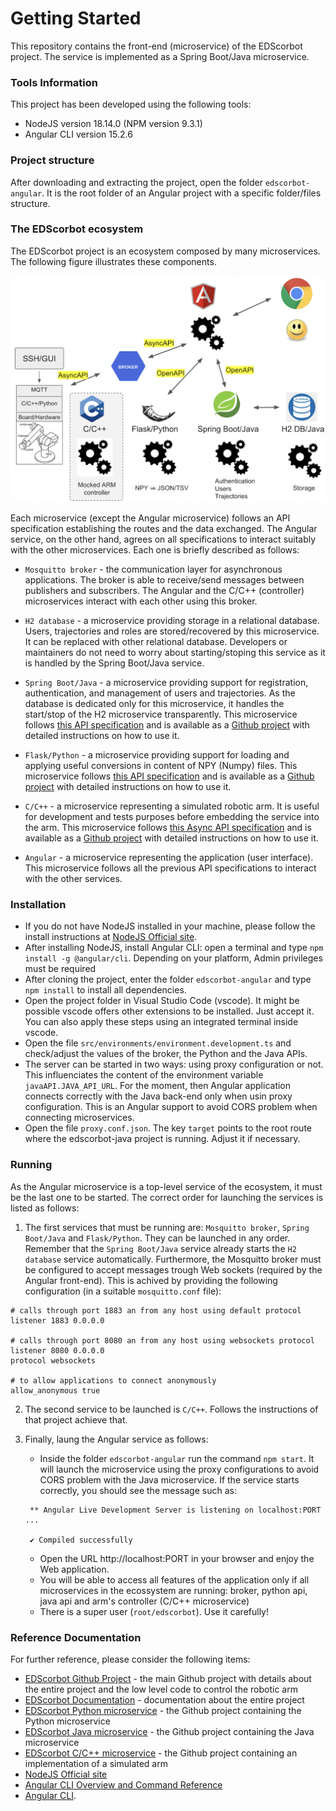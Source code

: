 # Getting Started
This repository contains the front-end (microservice) of the EDScorbot project. The service is implemented as a Spring Boot/Java microservice. 

### Tools Information
This project has been developed using the following tools:
* NodeJS version 18.14.0 (NPM version 9.3.1)
* Angular CLI version 15.2.6

### Project structure
After downloading and extracting the project, open the folder `edscorbot-angular`. It is the root folder of an Angular project with a specific folder/files structure.

### The EDScorbot ecosystem
The EDScorbot project is an ecosystem composed by many microservices. The following figure illustrates these components. 

![The EDScorbot ecosystem](/images/ecosystem.png "The EDScorbot ecosystem")

Each microservice (except the Angular microservice) follows an API specification establishing the routes and the data exchanged. The Angular service, on the other hand, agrees on all specifications to interact suitably with the other microservices. Each one is briefly described as follows:

* `Mosquitto broker` - the communication layer for asynchronous applications. The broker is able to receive/send messages between publishers and subscribers. The Angular and the C/C++ (controller) microservices interact with each other using this broker.

* `H2 database` - a microservice providing storage in a relational database. Users, trajectories and roles are stored/recovered by this microservice. It can be replaced with other relational database. Developers or maintainers do not need to worry about starting/stoping this service as it is handled by the Spring Boot/Java service.

* `Spring Boot/Java` - a microservice providing support for registration, authentication, and management of users and trajectories. As the database is dedicated only for this microservice, it handles the start/stop of the H2 microservice transparently. This microservice follows [this API specification](https://app.swaggerhub.com/apis-docs/ADALBERTOCAJUEIRO_1/ed-scorbot-service_api/1.0.0) and is available as a [Github project](https://github.com/adalbertocajueiro/edscorbot-java) with detailed instructions on how to use it.

* `Flask/Python` - a microservice providing support for loading and applying useful conversions in content of NPY (Numpy) files. This microservice follows [this API specification](https://app.swaggerhub.com/apis-docs/ADALBERTOCAJUEIRO_1/ed-scorbot_api/1.0.0) and is available as a [Github project](https://github.com/adalbertocajueiro/edscorbot-py) with detailed instructions on how to use it.

* `C/C++` - a microservice representing a simulated robotic arm. It is useful for development and tests purposes before embedding the service into the arm. This microservice follows [this Async API specification](https://app.swaggerhub.com/apis-docs/ADALBERTOCAJUEIRO_1/ed-scorbot_async/1.0.0) and is available as a [Github project](https://github.com/adalbertocajueiro/edscorbot-c-cpp) with detailed instructions on how to use it.

* `Angular` - a microservice representing the application (user interface). This microservice follows all the previous API specifications to interact with the other services.  

### Installation

* If you do not have NodeJS installed in your machine, please follow the install instructions at [NodeJS Official site](https://nodejs.org/en). 
* After installing NodeJS, install Angular CLI: open a terminal and type `npm install -g @angular/cli`. Depending on your platform, Admin privileges must be required
* After cloning the project, enter the folder `edscorbot-angular` and type `npm install` to install all dependencies.
* Open the project folder in Visual Studio Code (vscode). It might be possible vscode offers other extensions to be installed. Just accept it. You can also apply these steps using an integrated terminal inside vscode.
* Open the file `src/environments/environment.development.ts` and check/adjust the values of the broker, the Python and the Java APIs.
* The server can be started in two ways: using proxy configuration or not. This influenciates the content of the environment variable `javaAPI.JAVA_API_URL`. For the moment, then Angular application connects correctly with the Java back-end only when usin proxy configuration. This is an Angular support to avoid CORS problem when connecting microservices.
* Open the file `proxy.conf.json`. The key `target` points to the root route where the edscorbot-java project is running. Adjust it if necessary.


### Running
As the Angular microservice is a top-level service of the ecosystem, it must be the last one to be started. The correct order for launching the services is listed as follows:

1. The first services that must be running are: `Mosquitto broker`, `Spring Boot/Java` and `Flask/Python`. They can be launched in any order. Remember that the `Spring Boot/Java` service already starts the `H2 database` service automatically. Furthermore, the Mosquitto broker must be configured to accept messages trough Web sockets (required by the Angular front-end). This is achived by providing the following configuration (in a suitable `mosquitto.conf` file):

```
# calls through port 1883 an from any host using default protocol
listener 1883 0.0.0.0 

# calls through port 8080 an from any host using websockets protocol
listener 8080 0.0.0.0
protocol websockets

# to allow applications to connect anonymously
allow_anonymous true
```

2. The second service to be launched is `C/C++`. Follows the instructions of that project achieve that.

3. Finally, laung the Angular service as follows:

    * Inside the folder `edscorbot-angular` run the command `npm start`. It will launch the microservice using the proxy configurations to avoid CORS problem with the Java microservice. If the service starts correctly, you should see the message such as:

    ```
     ** Angular Live Development Server is listening on localhost:PORT ...
    
     ✔ Compiled successfully
    ```

    * Open the URL http://localhost:PORT in your browser and enjoy the Web application.
    * You will be able to access all features of the application only if all microservices in the ecossystem are running: broker, python api, java api and arm's controller (C/C++ microservice)
    * There is a super user (`root/edscorbot`). Use it carefully!

### Reference Documentation
For further reference, please consider the following items:
* [EDScorbot Github Project](https://github.com/RTC-research-group/Py-EDScorbotTool) - the main Github project with details about the entire project and the low level code to control the robotic arm
* [EDScorbot Documentation](https://py-edscorbottool.readthedocs.io/en/latest/) - documentation about the entire project
* [EDScorbot Python microservice](https://github.com/adalbertocajueiro/edscorbot-py) - the Github project containing the Python microservice
* [EDScorbot Java microservice](https://github.com/adalbertocajueiro/edscorbot-java) - the Github project containing the Java microservice
* [EDScorbot C/C++ microservice](https://github.com/adalbertocajueiro/edscorbot-c-cpp) - the Github project containing an implementation of a simulated arm
* [NodeJS Official site](https://nodejs.org/en)
* [Angular CLI Overview and Command Reference](https://angular.io/cli)
* [Angular CLI](https://github.com/angular/angular-cli).
